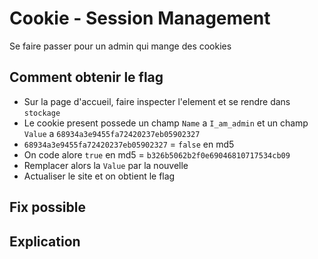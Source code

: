 # Cookie - Session Management
Se faire passer pour un admin qui mange des cookies

## Comment obtenir le flag
* Sur la page d'accueil, faire inspecter l'element et se rendre dans `stockage`
* Le cookie present possede un champ `Name` a `I_am_admin` et un champ `Value` a `68934a3e9455fa72420237eb05902327`
* `68934a3e9455fa72420237eb05902327` = `false` en md5
* On code alore `true` en md5 = `b326b5062b2f0e69046810717534cb09`
* Remplacer alors la `Value` par la nouvelle
* Actualiser le site et on obtient le flag

## Fix possible

## Explication
